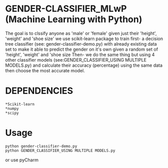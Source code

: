 # GENDER-CLASSIFIER_MLwP (Machine Learning with Python)
The goal is to clssify anyone as 'male' or 'female' given just their 'height', 'weight' and 'shoe size'
we use scikit-learn package to train first- a decision tree classifier (see: gender-classifier-demo.py) with already existing data set to make it able to predict the gender on it's own given a random set of 'height', 'weight' and 'shoe size
Then- we do the same thing but using 4 other classifier models (see:GENDER_CLASSIFIER_USING MULTIPLE MODELS.py) 
and calculate their accuracy (percentage) using the same data then choose the most accurate model. 


# DEPENDENCIES 
    *Scikit-learn
    *numpy
    *scipy

# Usage
    python gender-classifier-demo.py
    python GENDER_CLASSIFIER_USING MULTIPLE MODELS.py

or
    use pyCharm